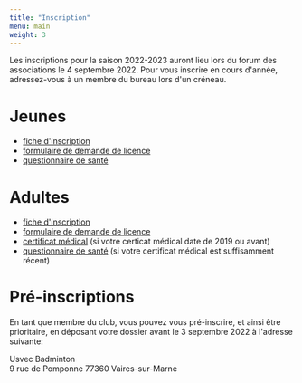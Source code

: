 ```yaml
---
title: "Inscription"
menu: main
weight: 3
---
```


Les inscriptions pour la saison 2022-2023 auront lieu lors du forum des associations le 4 septembre 2022. Pour vous inscrire en cours d'année, adressez-vous à un membre du bureau lors d'un créneau.

# Jeunes

- [fiche d'inscription](/files/jeunes.pdf)
- [formulaire de demande de licence](/files/licence_2022_mineurs.pdf)
- [questionnaire de santé](/files/qs.pdf)

# Adultes

- [fiche d'inscription](/files/adultes.pdf)
- [formulaire de demande de licence](/files/licence_2022_adultes.pdf)
- [certificat médical](/files/certificat.pdf) (si votre certicat médical date de 2019 ou avant)
- [questionnaire de santé](/files/qs.pdf) (si votre certificat médical est suffisamment récent)

# Pré-inscriptions

En tant que membre du club, vous pouvez vous pré-inscrire, et ainsi être prioritaire, en déposant votre dossier avant le 3 septembre 2022 à l'adresse suivante:

Usvec Badminton  
9 rue de Pomponne 
77360 Vaires-sur-Marne